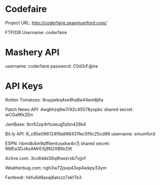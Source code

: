 Codefaire
=========
Project URL:
http://coderfaire.seanmumford.com/

FTP/DB Username:
coderfaire

Mashery API
==============
username: coderfaire
password: C0d3rF@ire

API Keys
============
Rotten Tomatoes: 9rupjwbq4xe9ha8e44em8j6a

Patch News API: 4wgkhzq9w7r92c45578yxpbc  shared secret: wCGafKk2Dn

JamBase: 9cr62zp4rfuseug5zbn428k4

Bit.ly API: R_c85e096124f9a988431fec5f9c25cd69 username: smumford

ESPN: hbmdb4m9qffkentusxkw4n7j shared secret: RMEa3DJAzAMrEXj8N2XBNcDK

Active.com: 3cv6ddx56q9txezrxb7vjjvf

Weatherbug.com: ngh3w72jsxp43xp4wkpy33ym

Fanfeedr: hkfu6d8axaj6atxzz7xkf7e3